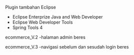 Plugin tambahan Eclipse
- Eclipse Enterprize Java and Web Developer
- Eclipse Web Developer Tools
- Spring Tools 4

ecommerce_V.2
-halaman admin beres

ecommerce_V.3
-navigasi sebelum dan sesudah login beres

